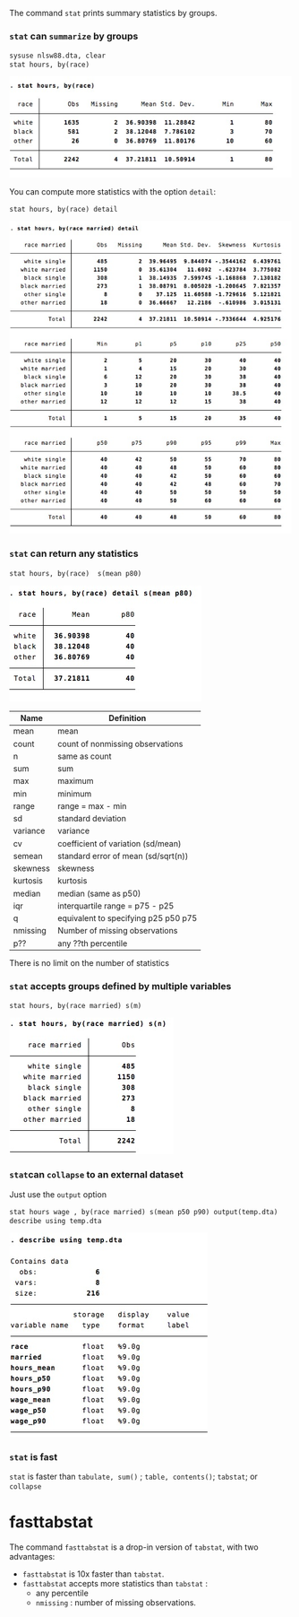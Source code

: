 
The command `stat` prints summary statistics by groups. 

### `stat` can `summarize` by groups

```
sysuse nlsw88.dta, clear
stat hours, by(race) 
```
![](img/sum.jpg)

You can compute more statistics with the option `detail`:
```
stat hours, by(race) detail
```
![](img/sum3.jpg)



### `stat` can return any statistics

```
stat hours, by(race)  s(mean p80)
```
![](img/sum6.jpg)


Name | Definition
---|---
mean          | mean
count         | count of nonmissing observations
n             | same as count
sum           | sum
max           | maximum
min           | minimum
range         | range = max - min
sd            | standard deviation
variance      | variance
cv            | coefficient of variation (sd/mean)
semean        | standard error of mean (sd/sqrt(n))
skewness      | skewness
kurtosis      | kurtosis
median        | median (same as p50)
iqr           | interquartile range = p75 - p25
q             | equivalent to specifying p25 p50 p75
nmissing	|	Number of missing observations
p??			|	any ??th percentile

There is no limit on the number of statistics

### `stat` accepts groups defined by  multiple variables

```
stat hours, by(race married) s(m)
```
![](img/sum4.jpg)




### `stat`can `collapse` to an external dataset
Just use the `output` option
```
stat hours wage , by(race married) s(mean p50 p90) output(temp.dta)
describe using temp.dta
```
![](img/sum5.jpg)

### `stat` is fast
`stat` is faster than `tabulate, sum()` ; `table, contents()`; `tabstat`; or `collapse`


# fasttabstat

The command `fasttabstat` is a drop-in version of `tabstat`, with two advantages:
- `fasttabstat`  is 10x faster than `tabstat`.
- `fasttabstat` accepts more statistics than `tabstat` : 
	- any percentile 
	- `nmissing` : number of missing observations.

